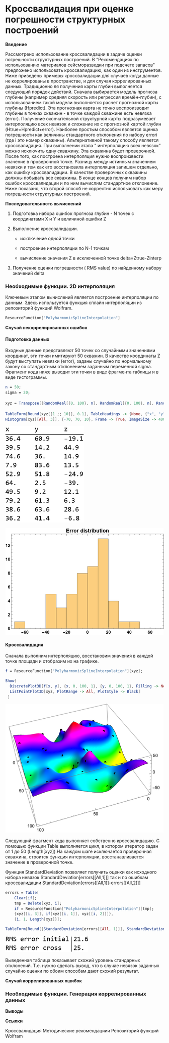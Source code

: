 # Кроссвалидация при оценке погрешности структурных построений 

**Введение**

Рассмотрено использование кроссвалидации в задаче оценки погрешности структурных построений. В "Рекомендациях по использованию материалов сейсморазведки при подсчете запасов" предложено использовать кроссвалидацию, как один из инструментов. Ниже приведены примеры  кроссвалидации для случаев когда данные не коррелированы в пространстве, и для случая коррелированных данных.
Традиционно ля получения карты глубин выполняется следующий порядок действий. Сначала выбирается модель прогноза глубины (например средняя скорость или регрессия времён-глубин),  с использованием такой модели выполняется расчет прогнозной карты глубины (Hpredict). Эта прогнозная карта не точно воспроизводит глубины в точках скважин - в точке каждой скважине есть невязка (error). Получение окончательной структурной карты подразумевает интерполяцию всех невязок и сложение их с прогнозной картой глубин (Htrue=Hpredict+error). Наиболее простым способом является оценка погрешности как величины стандартного отклонения по набору errori (где i это номер скважины).
Альтернативной такому способу является кроссвалидация. При выполнении этапа " интерполяцию всех невязок" можно исключить одну скважину. Эта скважина будет проверочной. После того, как построена интерполяция нужно воспроизвести значение в проверочной точке. Разницу между истинным значением невязки и тем как его восстановила интерполяция запишем отдельно, как ошибку кроссвалидации. В качестве проверочных скважины должны побывать все скважины.  В конце концов получим набор ошибок кроссвалидации и по ним вычислим стандартное отклонение.
Ниже показано, что второй способ не корректно использовать как меру погрешности структурных построений.

**Последовательность вычислений**

1. Подготовка набора ошибок прогноза глубин - N точек с координатами X и Y и величиной ошибки Z

1. Выполнение кроссвалидации. 

    - исключение одной точки

    - построение интерполяции по N-1 точкам

    - вычисление значения Z в исключенной точке delta=Ztrue-Zinterp

1. Получение оценки погрешности ( RMS value) по найденному набору значений delta

### Необходимые функции. 2D интерполяция

Ключевым этапом вычислений является построение интерполяции по данным. Здесь используется функция сплайн интерполяции из репозиторий функций Wolfram.

```mathematica
ResourceFunction["PolyharmonicSplineInterpolation"]
```

**Случай некоррелированных ошибок**

#### Подготовка данных

Входные данные представляют  50 точек со случайными значениями координат, эти  точки имитируют 50 скважин. В качестве координаты Z будут выступать невязки (error), заданы случайно по нормальному закону со стандартным отклонением заданным переменной sigma.
Фрагмент кода ниже выводит эти точки в виде фрагмента таблицы и в виде гистограммы.

```mathematica
n = 50;
sigma = 20; 
 
xyz = Transpose[{RandomReal[{0, 100}, n], RandomReal[{0, 100}, n], RandomVariate[NormalDistribution[0, sigma], n]}]; 
 
TableForm[Round[xyz[[1 ;; 10]], 0.1], TableHeadings -> {None, {"x", "y", "z"}}]
Histogram[xyz[[All, 3]], {-70, 70, 10}, Frame -> True, ImageSize -> 400, PlotLabel -> "Error distribution", LabelStyle -> Directive[11, Bold, Black]]
```

![фрагмент таблицы](img\cv01.png)

![гистограмма невязок](img\cv02.png)

#### Кроссвалидация

Сначала выполним  интерполяцию, восстановим значения в каждой точке площади и отобразим их на графике.

```mathematica
f = ResourceFunction["PolyharmonicSplineInterpolation"][xyz];
```

```mathematica
Show[
  DiscretePlot3D[f[x, y], {x, 0, 100, 1}, {y, 0, 100, 1}, Filling -> None, Joined -> True, ColorFunction -> Hue], 
  ListPointPlot3D[xyz, PlotRange -> All, PlotStyle -> Black] 
 ]
```

![результат интерполяции](img\cv03.png)

Следующий фрагмент кода выполняет собственно кроссвалидацию.
С помощью функции Table выполняется цикл, в котором итератор  задан от 1 до 50 (Length[xyz]).На каждом шаге исключается проверочная скважина, строится функция интерполяции, восстанавливается значение в проверочной точке. 

Функция StandardDeviation позволяет получить оценки
	как исходного набора невязок StandardDeviation[errors[[All,1]]]
	так и по ошибкам кроссвалидации StandardDeviation[errors[[All,1]]-errors[[All,2]]]

```mathematica
errors = Table[
   	Clear[if]; 
   	tmp = Delete[xyz, i]; 
   	if = ResourceFunction["PolyharmonicSplineInterpolation"][tmp]; 
   	{xyz[[i, 3]], if[xyz[[i, 1]], xyz[[i, 2]]]}, 
    {i, 1, Length[xyz]}];
```

```mathematica
TableForm[Round[{StandardDeviation[errors[[All, 1]]], StandardDeviation[errors[[All, 1]] - errors[[All, 2]]]}, 0.1], TableHeadings -> ]
```

![сопоставление стандарных отклонений](img\cv04.png)

Выведенная таблица  показывает схожий уровень стандарных отклонений. Т.е. нужно сделать вывод, что в случае невязок заданных случайно оценки по обоим способам дают схожий результат.

**Случай коррелированных ошибок**

### Необходимые функции. Генерация коррелированных данных

**Выводы**

**Ссылки**

Кроссвалидация
Методические рекомендациии
Репозиторий функций Wolfram